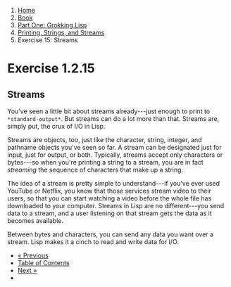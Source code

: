 <ol class="breadcrumb">
  <li><a href="/">Home</a></li>
  <li><a href="/book/">Book</a></li>
  <li><a href="/book/1-0-0-overview/">Part One: Grokking Lisp</a></li>
  <li><a href="/book/1-02-00-input-output/">Printing, Strings, and Streams</a></li>
  <li class="active">Exercise 15: Streams</li>
</ol>

# Exercise 1.2.15

## Streams

You've seen a little bit about streams already---just enough to print to `*standard-output*`.  But streams can do a lot more than that.  Streams are, simply put, the crux of I/O in Lisp.

Streams are objects, too, just like the character, string, integer, and pathname objects you've seen so far.  A stream can be designated just for input, just for output, or both.  Typically, streams accept only characters or bytes---so when you're printing a string to a stream, you are in fact *streaming* the sequence of characters that make up a string.

The idea of a stream is pretty simple to understand---if you've ever used YouTube or Netflix, you know that those services stream video to their users, so that you can start watching a video before the whole file has downloaded to your computer.  Streams in Lisp are no different---you send data to a stream, and a user listening on that stream gets the data as it becomes available.

Between bytes and characters, you can send any data you want over a stream.  Lisp makes it a cinch to read and write data for I/O.



<ul class="pager">
  <li class="previous"><a href="/book/1-02-14-pathnames/">&laquo; Previous</a></li>
  <li><a href="/book/">Table of Contents</a></li>
  <li class="next"><a href="/book/1-02-16-file-streams/">Next &raquo;</a><li>
</ul>

